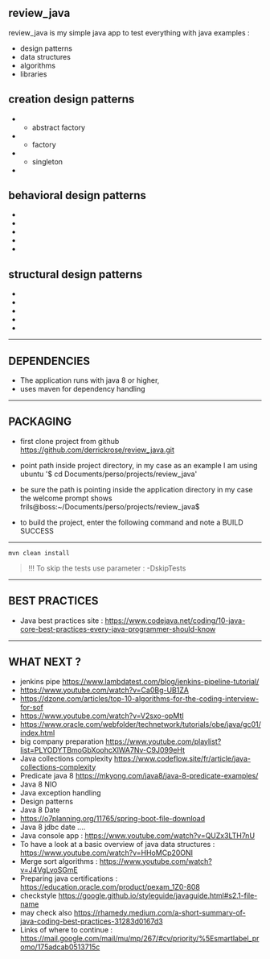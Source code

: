 review_java
------------------------------------------------------------------------------------------------------
review_java is my simple java app to test everything with java
examples :
* design patterns
* data structures
* algorithms
* libraries

creation design patterns 
------------------------------------------------------------------------------------------------------
* * abstract factory
* * factory
* * singleton
*

behavioral design patterns 
------------------------------------------------------------------------------------------------------
*
*
*
*
*

structural design patterns 
------------------------------------------------------------------------------------------------------
*
*
*
*
*

---------------------------------------------

DEPENDENCIES
------------------------------------------------------------------------------------------------------
* The application runs with java 8 or higher,
* uses maven for dependency handling

------------------------------------------------------------------------------------------------------
PACKAGING
------------------------------------------------------------------------------------------------------
* first clone project from github
https://github.com/derrickrose/review_java.git

* point path inside project directory, in my case as an example I am using ubuntu
'$ cd Documents/perso/projects/review_java'

* be sure the path is pointing inside the application directory
in my case the welcome prompt shows frils@boss:~/Documents/perso/projects/review_java$

* to build the project, enter the following command and note a BUILD SUCCESS
----
    mvn clean install
> !!! To skip the tests use parameter : -DskipTests

------------------------------------------------------------------------------------------------------
BEST PRACTICES
------------------------------------------------------------------------------------------------------
* Java best practices site : https://www.codejava.net/coding/10-java-core-best-practices-every-java-programmer-should-know

------------------------------------------------------------------------------------------------------
WHAT NEXT ? 
------------------------------------------------------------------------------------------------------
* jenkins pipe https://www.lambdatest.com/blog/jenkins-pipeline-tutorial/
* https://www.youtube.com/watch?v=Ca0Bg-UB1ZA
* https://dzone.com/articles/top-10-algorithms-for-the-coding-interview-for-sof
* https://www.youtube.com/watch?v=V2sxo-opMtI
* https://www.oracle.com/webfolder/technetwork/tutorials/obe/java/gc01/index.html
* big company preparation https://www.youtube.com/playlist?list=PLYODYTBmoGbXoohcXlWA7Nv-C9J099eHt
* Java collections complexity https://www.codeflow.site/fr/article/java-collections-complexity
* Predicate java 8 https://mkyong.com/java8/java-8-predicate-examples/
* Java 8 NIO
* Java exception handling
* Design patterns
* Java 8 Date 
* https://o7planning.org/11765/spring-boot-file-download
* Java 8 jdbc date ....
* Java console app : https://www.youtube.com/watch?v=QUZx3LTH7nU
* To have a look at a basic overview of java data structures : https://www.youtube.com/watch?v=HHoMCp20ONI
* Merge sort algorithms : https://www.youtube.com/watch?v=J4VgLvoSGmE
* Preparing java certifications : https://education.oracle.com/product/pexam_1Z0-808
* checkstyle https://google.github.io/styleguide/javaguide.html#s2.1-file-name
* may check also https://rhamedy.medium.com/a-short-summary-of-java-coding-best-practices-31283d0167d3
* Links of where to continue : https://mail.google.com/mail/mu/mp/267/#cv/priority/%5Esmartlabel_promo/175adcab0513715c
